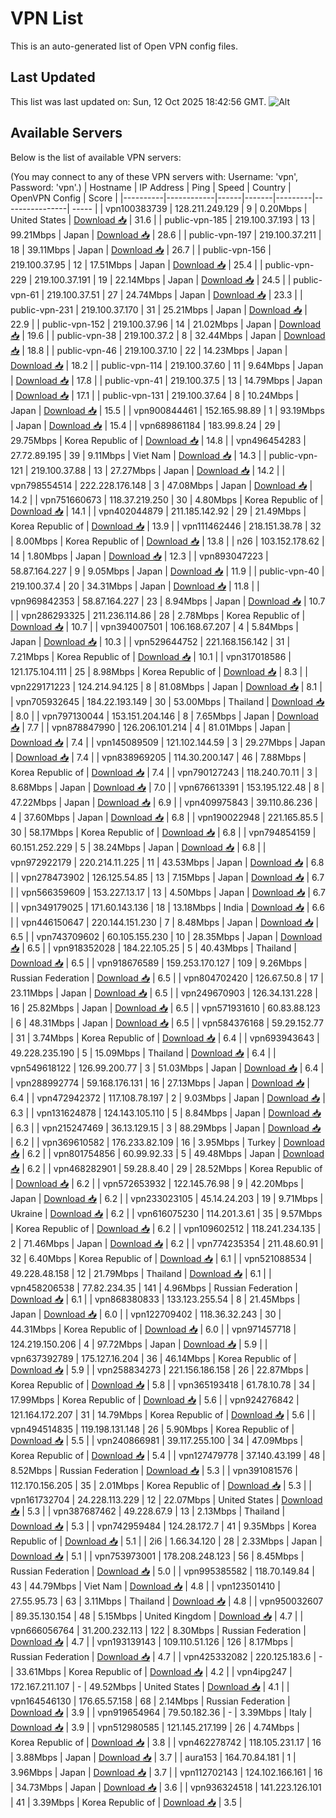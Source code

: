 # VPN List

This is an auto-generated list of Open VPN config files.

## Last Updated

This list was last updated on: Sun, 12 Oct 2025 18:42:56 GMT.
![Alt](https://repobeats.axiom.co/api/embed/186b98318ef1479477931607c1ad7d823f12451f.svg "Repobeats analytics image")

## Available Servers

Below is the list of available VPN servers:

(You may connect to any of these VPN servers with: Username: 'vpn', Password: 'vpn'.)
| Hostname | IP Address | Ping | Speed | Country | OpenVPN Config | Score |
|----------|------------|------|-------|---------|----------------| ----- |
| vpn100383739 | 128.211.249.129 | 9 | 0.20Mbps | United States | [Download 📥](./configs/server_0_US.ovpn) | 31.6 |
| public-vpn-185 | 219.100.37.193 | 13 | 99.21Mbps | Japan | [Download 📥](./configs/server_1_JP.ovpn) | 28.6 |
| public-vpn-197 | 219.100.37.211 | 18 | 39.11Mbps | Japan | [Download 📥](./configs/server_2_JP.ovpn) | 26.7 |
| public-vpn-156 | 219.100.37.95 | 12 | 17.51Mbps | Japan | [Download 📥](./configs/server_3_JP.ovpn) | 25.4 |
| public-vpn-229 | 219.100.37.191 | 19 | 22.14Mbps | Japan | [Download 📥](./configs/server_4_JP.ovpn) | 24.5 |
| public-vpn-61 | 219.100.37.51 | 27 | 24.74Mbps | Japan | [Download 📥](./configs/server_5_JP.ovpn) | 23.3 |
| public-vpn-231 | 219.100.37.170 | 31 | 25.21Mbps | Japan | [Download 📥](./configs/server_6_JP.ovpn) | 22.9 |
| public-vpn-152 | 219.100.37.96 | 14 | 21.02Mbps | Japan | [Download 📥](./configs/server_7_JP.ovpn) | 19.6 |
| public-vpn-38 | 219.100.37.2 | 8 | 32.44Mbps | Japan | [Download 📥](./configs/server_8_JP.ovpn) | 18.8 |
| public-vpn-46 | 219.100.37.10 | 22 | 14.23Mbps | Japan | [Download 📥](./configs/server_9_JP.ovpn) | 18.2 |
| public-vpn-114 | 219.100.37.60 | 11 | 9.64Mbps | Japan | [Download 📥](./configs/server_10_JP.ovpn) | 17.8 |
| public-vpn-41 | 219.100.37.5 | 13 | 14.79Mbps | Japan | [Download 📥](./configs/server_11_JP.ovpn) | 17.1 |
| public-vpn-131 | 219.100.37.64 | 8 | 10.24Mbps | Japan | [Download 📥](./configs/server_12_JP.ovpn) | 15.5 |
| vpn900844461 | 152.165.98.89 | 1 | 93.19Mbps | Japan | [Download 📥](./configs/server_13_JP.ovpn) | 15.4 |
| vpn689861184 | 183.99.8.24 | 29 | 29.75Mbps | Korea Republic of | [Download 📥](./configs/server_14_KR.ovpn) | 14.8 |
| vpn496454283 | 27.72.89.195 | 39 | 9.11Mbps | Viet Nam | [Download 📥](./configs/server_15_VN.ovpn) | 14.3 |
| public-vpn-121 | 219.100.37.88 | 13 | 27.27Mbps | Japan | [Download 📥](./configs/server_16_JP.ovpn) | 14.2 |
| vpn798554514 | 222.228.176.148 | 3 | 47.08Mbps | Japan | [Download 📥](./configs/server_17_JP.ovpn) | 14.2 |
| vpn751660673 | 118.37.219.250 | 30 | 4.80Mbps | Korea Republic of | [Download 📥](./configs/server_18_KR.ovpn) | 14.1 |
| vpn402044879 | 211.185.142.92 | 29 | 21.49Mbps | Korea Republic of | [Download 📥](./configs/server_19_KR.ovpn) | 13.9 |
| vpn111462446 | 218.151.38.78 | 32 | 8.00Mbps | Korea Republic of | [Download 📥](./configs/server_20_KR.ovpn) | 13.8 |
| n26 | 103.152.178.62 | 14 | 1.80Mbps | Japan | [Download 📥](./configs/server_21_JP.ovpn) | 12.3 |
| vpn893047223 | 58.87.164.227 | 9 | 9.05Mbps | Japan | [Download 📥](./configs/server_22_JP.ovpn) | 11.9 |
| public-vpn-40 | 219.100.37.4 | 20 | 34.31Mbps | Japan | [Download 📥](./configs/server_23_JP.ovpn) | 11.8 |
| vpn969842353 | 58.87.164.227 | 23 | 8.94Mbps | Japan | [Download 📥](./configs/server_24_JP.ovpn) | 10.7 |
| vpn286293325 | 211.236.114.86 | 28 | 2.78Mbps | Korea Republic of | [Download 📥](./configs/server_25_KR.ovpn) | 10.7 |
| vpn394007501 | 106.168.67.207 | 4 | 5.84Mbps | Japan | [Download 📥](./configs/server_26_JP.ovpn) | 10.3 |
| vpn529644752 | 221.168.156.142 | 31 | 7.21Mbps | Korea Republic of | [Download 📥](./configs/server_27_KR.ovpn) | 10.1 |
| vpn317018586 | 121.175.104.111 | 25 | 8.98Mbps | Korea Republic of | [Download 📥](./configs/server_28_KR.ovpn) | 8.3 |
| vpn229171223 | 124.214.94.125 | 8 | 81.08Mbps | Japan | [Download 📥](./configs/server_29_JP.ovpn) | 8.1 |
| vpn705932645 | 184.22.193.149 | 30 | 53.00Mbps | Thailand | [Download 📥](./configs/server_30_TH.ovpn) | 8.0 |
| vpn797130044 | 153.151.204.146 | 8 | 7.65Mbps | Japan | [Download 📥](./configs/server_31_JP.ovpn) | 7.7 |
| vpn878847990 | 126.206.101.214 | 4 | 81.01Mbps | Japan | [Download 📥](./configs/server_32_JP.ovpn) | 7.4 |
| vpn145089509 | 121.102.144.59 | 3 | 29.27Mbps | Japan | [Download 📥](./configs/server_33_JP.ovpn) | 7.4 |
| vpn838969205 | 114.30.200.147 | 46 | 7.88Mbps | Korea Republic of | [Download 📥](./configs/server_34_KR.ovpn) | 7.4 |
| vpn790127243 | 118.240.70.11 | 3 | 8.68Mbps | Japan | [Download 📥](./configs/server_35_JP.ovpn) | 7.0 |
| vpn676613391 | 153.195.122.48 | 8 | 47.22Mbps | Japan | [Download 📥](./configs/server_36_JP.ovpn) | 6.9 |
| vpn409975843 | 39.110.86.236 | 4 | 37.60Mbps | Japan | [Download 📥](./configs/server_37_JP.ovpn) | 6.8 |
| vpn190022948 | 221.165.85.5 | 30 | 58.17Mbps | Korea Republic of | [Download 📥](./configs/server_38_KR.ovpn) | 6.8 |
| vpn794854159 | 60.151.252.229 | 5 | 38.24Mbps | Japan | [Download 📥](./configs/server_39_JP.ovpn) | 6.8 |
| vpn972922179 | 220.214.11.225 | 11 | 43.53Mbps | Japan | [Download 📥](./configs/server_40_JP.ovpn) | 6.8 |
| vpn278473902 | 126.125.54.85 | 13 | 7.15Mbps | Japan | [Download 📥](./configs/server_41_JP.ovpn) | 6.7 |
| vpn566359609 | 153.227.13.17 | 13 | 4.50Mbps | Japan | [Download 📥](./configs/server_42_JP.ovpn) | 6.7 |
| vpn349179025 | 171.60.143.136 | 18 | 13.18Mbps | India | [Download 📥](./configs/server_43_IN.ovpn) | 6.6 |
| vpn446150647 | 220.144.151.230 | 7 | 8.48Mbps | Japan | [Download 📥](./configs/server_44_JP.ovpn) | 6.5 |
| vpn743709602 | 60.105.155.230 | 10 | 28.35Mbps | Japan | [Download 📥](./configs/server_45_JP.ovpn) | 6.5 |
| vpn918352028 | 184.22.105.25 | 5 | 40.43Mbps | Thailand | [Download 📥](./configs/server_46_TH.ovpn) | 6.5 |
| vpn918676589 | 159.253.170.127 | 109 | 9.26Mbps | Russian Federation | [Download 📥](./configs/server_47_RU.ovpn) | 6.5 |
| vpn804702420 | 126.67.50.8 | 17 | 23.11Mbps | Japan | [Download 📥](./configs/server_48_JP.ovpn) | 6.5 |
| vpn249670903 | 126.34.131.228 | 16 | 25.82Mbps | Japan | [Download 📥](./configs/server_49_JP.ovpn) | 6.5 |
| vpn571931610 | 60.83.88.123 | 6 | 48.31Mbps | Japan | [Download 📥](./configs/server_50_JP.ovpn) | 6.5 |
| vpn584376168 | 59.29.152.77 | 31 | 3.74Mbps | Korea Republic of | [Download 📥](./configs/server_51_KR.ovpn) | 6.4 |
| vpn693943643 | 49.228.235.190 | 5 | 15.09Mbps | Thailand | [Download 📥](./configs/server_52_TH.ovpn) | 6.4 |
| vpn549618122 | 126.99.200.77 | 3 | 51.03Mbps | Japan | [Download 📥](./configs/server_53_JP.ovpn) | 6.4 |
| vpn288992774 | 59.168.176.131 | 16 | 27.13Mbps | Japan | [Download 📥](./configs/server_54_JP.ovpn) | 6.4 |
| vpn472942372 | 117.108.78.197 | 2 | 9.03Mbps | Japan | [Download 📥](./configs/server_55_JP.ovpn) | 6.3 |
| vpn131624878 | 124.143.105.110 | 5 | 8.84Mbps | Japan | [Download 📥](./configs/server_56_JP.ovpn) | 6.3 |
| vpn215247469 | 36.13.129.15 | 3 | 88.29Mbps | Japan | [Download 📥](./configs/server_57_JP.ovpn) | 6.2 |
| vpn369610582 | 176.233.82.109 | 16 | 3.95Mbps | Turkey | [Download 📥](./configs/server_58_TR.ovpn) | 6.2 |
| vpn801754856 | 60.99.92.33 | 5 | 49.48Mbps | Japan | [Download 📥](./configs/server_59_JP.ovpn) | 6.2 |
| vpn468282901 | 59.28.8.40 | 29 | 28.52Mbps | Korea Republic of | [Download 📥](./configs/server_60_KR.ovpn) | 6.2 |
| vpn572653932 | 122.145.76.98 | 9 | 42.20Mbps | Japan | [Download 📥](./configs/server_61_JP.ovpn) | 6.2 |
| vpn233023105 | 45.14.24.203 | 19 | 9.71Mbps | Ukraine | [Download 📥](./configs/server_62_UA.ovpn) | 6.2 |
| vpn616075230 | 114.201.3.61 | 35 | 9.57Mbps | Korea Republic of | [Download 📥](./configs/server_63_KR.ovpn) | 6.2 |
| vpn109602512 | 118.241.234.135 | 2 | 71.46Mbps | Japan | [Download 📥](./configs/server_64_JP.ovpn) | 6.2 |
| vpn774235354 | 211.48.60.91 | 32 | 6.40Mbps | Korea Republic of | [Download 📥](./configs/server_65_KR.ovpn) | 6.1 |
| vpn521088534 | 49.228.48.158 | 12 | 21.79Mbps | Thailand | [Download 📥](./configs/server_66_TH.ovpn) | 6.1 |
| vpn458206538 | 77.82.234.35 | 141 | 4.96Mbps | Russian Federation | [Download 📥](./configs/server_67_RU.ovpn) | 6.1 |
| vpn868380833 | 133.123.255.54 | 8 | 21.45Mbps | Japan | [Download 📥](./configs/server_68_JP.ovpn) | 6.0 |
| vpn122709402 | 118.36.32.243 | 30 | 44.31Mbps | Korea Republic of | [Download 📥](./configs/server_69_KR.ovpn) | 6.0 |
| vpn971457718 | 124.219.150.206 | 4 | 97.72Mbps | Japan | [Download 📥](./configs/server_70_JP.ovpn) | 5.9 |
| vpn637392789 | 175.127.16.204 | 36 | 46.14Mbps | Korea Republic of | [Download 📥](./configs/server_71_KR.ovpn) | 5.9 |
| vpn258834273 | 221.156.186.158 | 26 | 22.87Mbps | Korea Republic of | [Download 📥](./configs/server_72_KR.ovpn) | 5.8 |
| vpn365193418 | 61.78.10.78 | 34 | 17.99Mbps | Korea Republic of | [Download 📥](./configs/server_73_KR.ovpn) | 5.6 |
| vpn924276842 | 121.164.172.207 | 31 | 14.79Mbps | Korea Republic of | [Download 📥](./configs/server_74_KR.ovpn) | 5.6 |
| vpn494514835 | 119.198.131.148 | 26 | 5.90Mbps | Korea Republic of | [Download 📥](./configs/server_75_KR.ovpn) | 5.5 |
| vpn240866981 | 39.117.255.100 | 34 | 47.09Mbps | Korea Republic of | [Download 📥](./configs/server_76_KR.ovpn) | 5.4 |
| vpn127479778 | 37.140.43.199 | 48 | 8.52Mbps | Russian Federation | [Download 📥](./configs/server_77_RU.ovpn) | 5.3 |
| vpn391081576 | 112.170.156.205 | 35 | 2.01Mbps | Korea Republic of | [Download 📥](./configs/server_78_KR.ovpn) | 5.3 |
| vpn161732704 | 24.228.113.229 | 12 | 22.07Mbps | United States | [Download 📥](./configs/server_79_US.ovpn) | 5.3 |
| vpn387687462 | 49.228.67.9 | 13 | 2.13Mbps | Thailand | [Download 📥](./configs/server_80_TH.ovpn) | 5.3 |
| vpn742959484 | 124.28.172.7 | 41 | 9.35Mbps | Korea Republic of | [Download 📥](./configs/server_81_KR.ovpn) | 5.1 |
| 2i6 | 1.66.34.120 | 28 | 2.33Mbps | Japan | [Download 📥](./configs/server_82_JP.ovpn) | 5.1 |
| vpn753973001 | 178.208.248.123 | 56 | 8.45Mbps | Russian Federation | [Download 📥](./configs/server_83_RU.ovpn) | 5.0 |
| vpn995385582 | 118.70.149.84 | 43 | 44.79Mbps | Viet Nam | [Download 📥](./configs/server_84_VN.ovpn) | 4.8 |
| vpn123501410 | 27.55.95.73 | 63 | 3.11Mbps | Thailand | [Download 📥](./configs/server_85_TH.ovpn) | 4.8 |
| vpn950032607 | 89.35.130.154 | 48 | 5.15Mbps | United Kingdom | [Download 📥](./configs/server_86_GB.ovpn) | 4.7 |
| vpn666056764 | 31.200.232.113 | 122 | 8.30Mbps | Russian Federation | [Download 📥](./configs/server_87_RU.ovpn) | 4.7 |
| vpn193139143 | 109.110.51.126 | 126 | 8.17Mbps | Russian Federation | [Download 📥](./configs/server_88_RU.ovpn) | 4.7 |
| vpn425332082 | 220.125.183.6 | - | 33.61Mbps | Korea Republic of | [Download 📥](./configs/server_89_KR.ovpn) | 4.2 |
| vpn4ipg247 | 172.167.211.107 | - | 49.52Mbps | United States | [Download 📥](./configs/server_90_US.ovpn) | 4.1 |
| vpn164546130 | 176.65.57.158 | 68 | 2.14Mbps | Russian Federation | [Download 📥](./configs/server_91_RU.ovpn) | 3.9 |
| vpn919654964 | 79.50.182.36 | - | 3.39Mbps | Italy | [Download 📥](./configs/server_92_IT.ovpn) | 3.9 |
| vpn512980585 | 121.145.217.199 | 26 | 4.74Mbps | Korea Republic of | [Download 📥](./configs/server_93_KR.ovpn) | 3.8 |
| vpn462278742 | 118.105.231.17 | 16 | 3.88Mbps | Japan | [Download 📥](./configs/server_94_JP.ovpn) | 3.7 |
| aura153 | 164.70.84.181 | 1 | 3.96Mbps | Japan | [Download 📥](./configs/server_95_JP.ovpn) | 3.7 |
| vpn112702143 | 124.102.166.161 | 16 | 34.73Mbps | Japan | [Download 📥](./configs/server_96_JP.ovpn) | 3.6 |
| vpn936324518 | 141.223.126.101 | 41 | 3.39Mbps | Korea Republic of | [Download 📥](./configs/server_97_KR.ovpn) | 3.5 |
